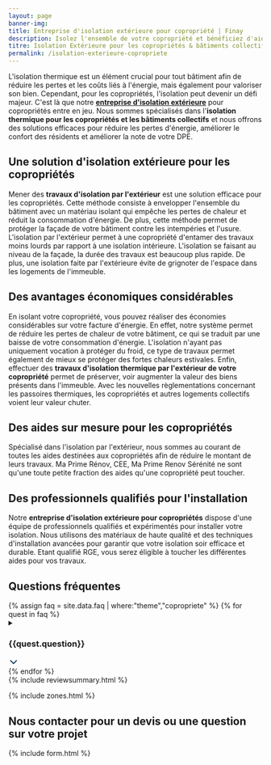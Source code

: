 ```yaml
---
layout: page
banner-img:
title: Entreprise d'isolation extérieure pour copropriété | Finay
description: Isolez l'ensemble de votre copropriété et bénéficiez d'aides pour vos travaux
titre: Isolation Extérieure pour les copropriétés & bâtiments collectifs
permalink: /isolation-exterieure-copropriete
---
```

L'isolation thermique est un élément crucial pour tout bâtiment afin de réduire les pertes et les coûts liés à l'énergie, mais également pour valoriser son bien. Cependant, pour les copropriétés, l'isolation peut devenir un défi majeur. C'est là que notre **[entreprise d'isolation extérieure](/isolation-extérieure/)** pour copropriétés entre en jeu. Nous sommes spécialisés dans l'**isolation thermique pour les copropriétés et les bâtiments collectifs** et nous offrons des solutions efficaces pour réduire les pertes d'énergie, améliorer le confort des résidents et améliorer la note de votre DPE.

## Une solution d'isolation extérieure pour les copropriétés
Mener des **travaux d'isolation par l'extérieur** est une solution efficace pour les copropriétés. Cette méthode consiste à envelopper l'ensemble du bâtiment avec un matériau isolant qui empêche les pertes de chaleur et réduit la consommation d'énergie. De plus, cette méthode permet de protéger la façade de votre bâtiment contre les intempéries et l'usure.
L'isolation par l'extérieur permet à une copropriété d'entamer des travaux moins lourds par rapport à une isolation intérieure. L'isolation se faisant au niveau de la façade, la durée des travaux est beaucoup plus rapide. De plus, une isolation faite par l'extérieure évite de grignoter de l'espace dans les logements de l'immeuble.

## Des avantages économiques considérables
En isolant votre copropriété, vous pouvez réaliser des économies considérables sur votre facture d'énergie. En effet, notre système permet de réduire les pertes de chaleur de votre bâtiment, ce qui se traduit par une baisse de votre consommation d'énergie. L'isolation n'ayant pas uniquement vocation à protéger du froid, ce type de travaux permet également de mieux se protéger des fortes chaleurs estivales.
Enfin, effectuer des **travaux d'isolation thermique par l'extérieur de votre copropriété** permet de préserver, voir augmenter la valeur des biens présents dans l'immeuble. Avec les nouvelles règlementations concernant les passoires thermiques, les copropriétés et autres logements collectifs voient leur valeur chuter.

## Des aides sur mesure pour les copropriétés
Spécialisé dans l'isolation par l'extérieur, nous sommes au courant de toutes les aides destinées aux copropriétés afin de réduire le montant de leurs travaux. Ma Prime Rénov, CEE, Ma Prime Renov Sérénité ne sont qu'une toute petite fraction des aides qu'une copropriété peut toucher.

## Des professionnels qualifiés pour l'installation
Notre **entreprise d'isolation extérieure pour copropriétés** dispose d'une équipe de professionnels qualifiés et expérimentés pour installer votre isolation. Nous utilisons des matériaux de haute qualité et des techniques d'installation avancées pour garantir que votre isolation soir efficace et durable.
Etant qualifié RGE, vous serez éligible à toucher les différentes aides pour vos travaux.


<div id="copro" class="chauffage-questions">
<h2>Questions fréquentes</h2>
{% assign faq = site.data.faq | where:"theme","copropriete" %}
    {% for quest in faq %}
    <details class="box-shadow light">
    <summary><h3>{{quest.question}}</h3>
    <svg width="20" height="20" viewBox="0 0 24 24" fill="none" xmlns="http://www.w3.org/2000/svg" aria-hidden="true" style="display: block;">
                <path d="M19.0001 9L12.0001 16L5.00012 9" stroke="#153E5C" stroke-width="2.5" stroke-linecap="round" stroke-linejoin="round"></path>
                </svg>
    </summary>
    <p>{{quest.answer}}</p>
    </details>
    {% endfor %}
</div>
{% include reviewsummary.html %}

{% include zones.html %}
<h2 class="left">Nous contacter pour un devis ou une question sur votre projet</h2>
{% include form.html %}
